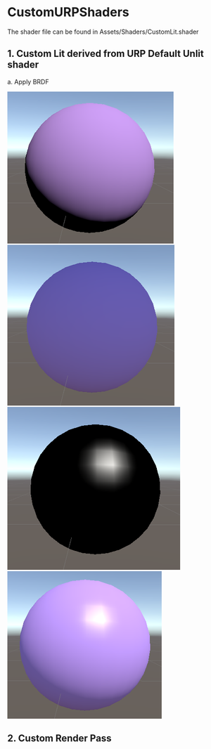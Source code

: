 # CustomURPShaders
The shader file can be found in Assets/Shaders/CustomLit.shader


## 1. Custom Lit derived from URP Default Unlit shader
a. Apply BRDF

![Diffuse Only](/Images/DiffuseOnly.png)
![Ambient Only](/Images/AmbientOnly.png)
![Specular Only](/Images/SpecularOnly.png)
![BlinnPhong](/Images/BlinnPhong.png)


## 2. Custom Render Pass